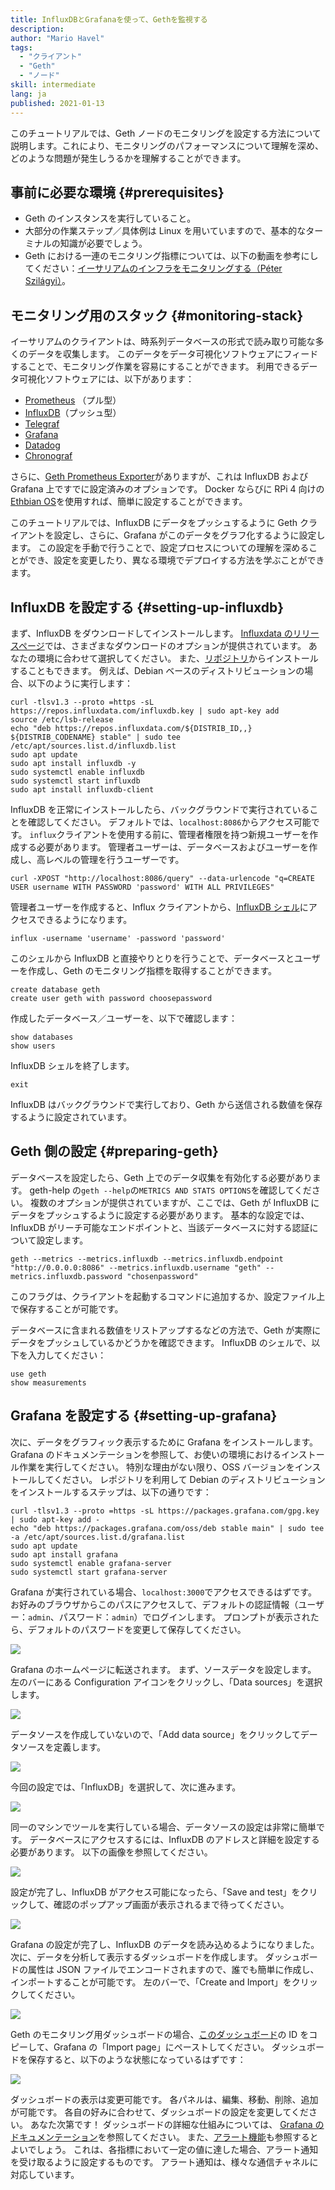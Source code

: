 ```yaml
---
title: InfluxDBとGrafanaを使って、Gethを監視する
description:
author: "Mario Havel"
tags:
  - "クライアント"
  - "Geth"
  - "ノード"
skill: intermediate
lang: ja
published: 2021-01-13
---
```


このチュートリアルでは、Geth ノードのモニタリングを設定する方法について説明します。これにより、モニタリングのパフォーマンスについて理解を深め、どのような問題が発生しうるかを理解することができます。

## 事前に必要な環境 {#prerequisites}

- Geth のインスタンスを実行していること。
- 大部分の作業ステップ／具体例は Linux を用いていますので、基本的なターミナルの知識が必要でしょう。
- Geth における一連のモニタリング指標については、以下の動画を参考にしてください：[イーサリアムのインフラをモニタリングする（Péter Szilágyi）](https://www.youtube.com/watch?v=cOBab8IJMYI)。

## モニタリング用のスタック {#monitoring-stack}

イーサリアムのクライアントは、時系列データベースの形式で読み取り可能な多くのデータを収集します。 このデータをデータ可視化ソフトウェアにフィードすることで、モニタリング作業を容易にすることができます。 利用できるデータ可視化ソフトウェアには、以下があります：

- [Prometheus](https://prometheus.io/) （プル型）
- [InfluxDB](https://www.influxdata.com/get-influxdb/)（プッシュ型）
- [Telegraf](https://www.influxdata.com/get-influxdb/)
- [Grafana](https://www.grafana.com/)
- [Datadog](https://www.datadoghq.com/)
- [Chronograf](https://www.influxdata.com/time-series-platform/chronograf/)

さらに、[Geth Prometheus Exporter](https://github.com/hunterlong/gethexporter)がありますが、これは InfluxDB および Grafana 上ですでに設定済みのオプションです。 Docker ならびに RPi 4 向けの[Ethbian OS](https://ethbian.org/index.html)を使用すれば、簡単に設定することができます。

このチュートリアルでは、InfluxDB にデータをプッシュするように Geth クライアントを設定し、さらに、Grafana がこのデータをグラフ化するように設定します。 この設定を手動で行うことで、設定プロセスについての理解を深めることができ、設定を変更したり、異なる環境でデプロイする方法を学ぶことができます。

## InfluxDB を設定する {#setting-up-influxdb}

まず、InfluxDB をダウンロードしてインストールします。 [Influxdata のリリースページ](https://portal.influxdata.com/downloads/)では、さまざまなダウンロードのオプションが提供されています。 あなたの環境に合わせて選択してください。 また、[リポジトリ](https://repos.influxdata.com/)からインストールすることもできます。 例えば、Debian ベースのディストリビューションの場合、以下のように実行します：

```
curl -tlsv1.3 --proto =https -sL https://repos.influxdata.com/influxdb.key | sudo apt-key add
source /etc/lsb-release
echo "deb https://repos.influxdata.com/${DISTRIB_ID,,} ${DISTRIB_CODENAME} stable" | sudo tee /etc/apt/sources.list.d/influxdb.list
sudo apt update
sudo apt install influxdb -y
sudo systemctl enable influxdb
sudo systemctl start influxdb
sudo apt install influxdb-client
```

InfluxDB を正常にインストールしたら、バックグラウンドで実行されていることを確認してください。 デフォルトでは、`localhost:8086`からアクセス可能です。 `influx`クライアントを使用する前に、管理者権限を持つ新規ユーザーを作成する必要があります。 管理者ユーザーは、データベースおよびユーザーを作成し、高レベルの管理を行うユーザーです。

```
curl -XPOST "http://localhost:8086/query" --data-urlencode "q=CREATE USER username WITH PASSWORD 'password' WITH ALL PRIVILEGES"
```

管理者ユーザーを作成すると、Influx クライアントから、[InfluxDB シェル](https://docs.influxdata.com/influxdb/v1.8/tools/shell/)にアクセスできるようになります。

```
influx -username 'username' -password 'password'
```

このシェルから InfluxDB と直接やりとりを行うことで、データベースとユーザーを作成し、Geth のモニタリング指標を取得することができます。

```
create database geth
create user geth with password choosepassword
```

作成したデータベース／ユーザーを、以下で確認します：

```
show databases
show users
```

InfluxDB シェルを終了します。

```
exit
```

InfluxDB はバックグラウンドで実行しており、Geth から送信される数値を保存するように設定されています。

## Geth 側の設定 {#preparing-geth}

データベースを設定したら、Geth 上でのデータ収集を有効化する必要があります。 geth-help の`geth --help`の`METRICS AND STATS OPTIONS`を確認してください。 複数のオプションが提供されていますが、ここでは、Geth が InfluxDB にデータをプッシュするように設定する必要があります。 基本的な設定では、InfluxDB がリーチ可能なエンドポイントと、当該データベースに対する認証について設定します。

```
geth --metrics --metrics.influxdb --metrics.influxdb.endpoint "http://0.0.0.0:8086" --metrics.influxdb.username "geth" --metrics.influxdb.password "chosenpassword"
```

このフラグは、クライアントを起動するコマンドに追加するか、設定ファイル上で保存することが可能です。

データベースに含まれる数値をリストアップするなどの方法で、Geth が実際にデータをプッシュしているかどうかを確認できます。 InfluxDB のシェルで、以下を入力してください：

```
use geth
show measurements
```

## Grafana を設定する {#setting-up-grafana}

次に、データをグラフィック表示するために Grafana をインストールします。 Grafana のドキュメンテーションを参照して、お使いの環境におけるインストール作業を実行してください。 特別な理由がない限り、OSS バージョンをインストールしてください。 レポジトリを利用して Debian のディストリビューションをインストールするステップは、以下の通りです：

```
curl -tlsv1.3 --proto =https -sL https://packages.grafana.com/gpg.key | sudo apt-key add -
echo "deb https://packages.grafana.com/oss/deb stable main" | sudo tee -a /etc/apt/sources.list.d/grafana.list
sudo apt update
sudo apt install grafana
sudo systemctl enable grafana-server
sudo systemctl start grafana-server
```

Grafana が実行されている場合、`localhost:3000`でアクセスできるはずです。 お好みのブラウザからこのパスにアクセスして、デフォルトの認証情報（ユーザー：`admin`、パスワード：`admin`）でログインします。 プロンプトが表示されたら、デフォルトのパスワードを変更して保存してください。

![](./grafana1.png)

Grafana のホームページに転送されます。 まず、ソースデータを設定します。 左のバーにある Configuration アイコンをクリックし、「Data sources」を選択します。

![](./grafana2.png)

データソースを作成していないので、「Add data source」をクリックしてデータソースを定義します。

![](./grafana3.png)

今回の設定では、「InfluxDB」を選択して、次に進みます。

![](./grafana4.png)

同一のマシンでツールを実行している場合、データソースの設定は非常に簡単です。 データベースにアクセスするには、InfluxDB のアドレスと詳細を設定する必要があります。 以下の画像を参照してください。

![](./grafana5.png)

設定が完了し、InfluxDB がアクセス可能になったら、「Save and test」をクリックして、確認のポップアップ画面が表示されるまで待ってください。

![](./grafana6.png)

Grafana の設定が完了し、InfluxDB のデータを読み込めるようになりました。 次に、データを分析して表示するダッシュボードを作成します。 ダッシュボードの属性は JSON ファイルでエンコードされますので、誰でも簡単に作成し、インポートすることが可能です。 左のバーで、「Create and Import」をクリックしてください。

![](./grafana7.png)

Geth のモニタリング用ダッシュボードの場合、[このダッシュボード](https://grafana.com/grafana/dashboards/13877/)の ID をコピーして、Grafana の「Import page」にペーストしてください。 ダッシュボードを保存すると、以下のような状態になっているはずです：

![](./grafana8.png)

ダッシュボードの表示は変更可能です。 各パネルは、編集、移動、削除、追加が可能です。 各自の好みに合わせて、ダッシュボードの設定を変更してください。 あなた次第です！ ダッシュボードの詳細な仕組みについては、 [Grafana のドキュメンテーション](https://grafana.com/docs/grafana/latest/dashboards/)を参照してください。 また、[アラート機能](https://grafana.com/docs/grafana/latest/alerting/)も参照するとよいでしょう。 これは、各指標において一定の値に達した場合、アラート通知を受け取るように設定するものです。 アラート通知は、様々な通信チャネルに対応しています。

